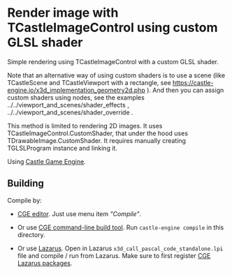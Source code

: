 # Render image with TCastleImageControl using custom GLSL shader

Simple rendering using TCastleImageControl with a custom GLSL shader.

Note that an alternative way of using custom shaders is to use a scene (like TCastleScene and TCastleViewport with a rectangle, see https://castle-engine.io/x3d_implementation_geometry2d.php ). And then you can assign custom shaders using nodes, see the examples ../../viewport_and_scenes/shader_effects , ../../viewport_and_scenes/shader_override .

This method is limited to rendering 2D images. It uses TCastleImageControl.CustomShader, that under the hood uses TDrawableImage.CustomShader. It requires manually creating TGLSLProgram instance and linking it.

Using [Castle Game Engine](https://castle-engine.io/).

## Building

Compile by:

- [CGE editor](https://castle-engine.io/manual_editor.php). Just use menu item _"Compile"_.

- Or use [CGE command-line build tool](https://castle-engine.io/build_tool). Run `castle-engine compile` in this directory.

- Or use [Lazarus](https://www.lazarus-ide.org/). Open in Lazarus `x3d_call_pascal_code_standalone.lpi` file and compile / run from Lazarus. Make sure to first register [CGE Lazarus packages](https://castle-engine.io/documentation.php).
